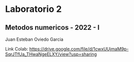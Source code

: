 # Laboratorio 2
## Metodos numericos - 2022 - I

Juan Esteban Oviedo Garcia

Link Colab: https://drive.google.com/file/d/1cwxUUjmaM9p-SqrJTfUa_THwaNgeELXY/view?usp=sharing
